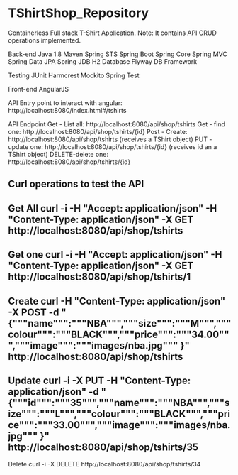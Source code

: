 # TShirtShop_Repository

Containerless Full stack T-Shirt Application. 
Note: It contains API CRUD operations implemented.

Back-end 
Java 1.8
Maven
Spring STS
Spring Boot
Spring Core
Spring MVC
Spring Data
JPA Spring JDB
H2 Database
Flyway DB Framework

Testing 
JUnit
Harmcrest
Mockito
Spring Test

Front-end
AngularJS

API
Entry point to interact with angular: http://localhost:8080/index.html#/tshirts

API Endpoint
Get - List all: http://localhost:8080/api/shop/tshirts
Get - find one: http://localhost:8080/api/shop/tshirts/{id}
Post - Create: http://localhost:8080/api/shop/tshirts
(receives a TShirt object)
PUT - update  one: http://localhost:8080/api/shop/tshirts/{id}
(receives id an a TShirt object)
DELETE-delete one: http://localhost:8080/api/shop/tshirts/{id}



Curl operations to test the API
----------------------------------------------------------------------------------------------
Get All
curl -i -H "Accept: application/json" -H "Content-Type: application/json" -X GET  http://localhost:8080/api/shop/tshirts
----------------------------------------------------------------------------------------------
Get one
curl -i -H "Accept: application/json" -H "Content-Type: application/json" -X GET  http://localhost:8080/api/shop/tshirts/1
----------------------------------------------------------------------------------------------
Create
curl -H "Content-Type: application/json" -X POST -d "{"""name""":"""NBA""","""size""":"""M""","""colour""":"""BLACK""","""price""":"""34.00""","""image""":"""images/nba.jpg""" }" http://localhost:8080/api/shop/tshirts
----------------------------------------------------------------------------------------------
Update
curl -i -X PUT -H "Content-Type: application/json" -d "{"""id""":"""35""","""name""":"""NBA""","""size""":"""L""","""colour""":"""BLACK""","""price""":"""33.00""","""image""":"""images/nba.jpg""" }"  http://localhost:8080/api/shop/tshirts/35
----------------------------------------------------------------------------------------------
Delete
curl -i -X DELETE http://localhost:8080/api/shop/tshirts/34

